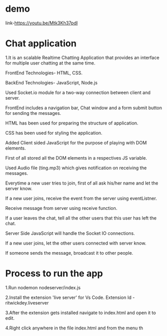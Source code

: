 # demo
link-https://youtu.be/Mtk3Kh37pdI
# Chat application
1.It is an scalable Realtime Chatting Application that provides an interface for multiple user chatting at the same time.

FrontEnd Technologies- HTML, CSS.

BackEnd Technologies- JavaScript, Node.js

Used Socket.io module for a two-way connection between client and server.

FrontEnd includes a navigation bar, Chat window and a form submit button for sending the messages.

HTML has been used for preparing the structure of application.

CSS has been used for styling the application.

Added Client sided JavaScript for the purpose of playing with DOM elements.

First of all stored all the DOM elements in a respectives JS variable.

Used Audio file (ting.mp3) which gives notification on receiving the messages.

Everytime a new user tries to join, first of all ask his/her name and let the server know.

If a new user joins, receive the event from the server using eventListner.

Receive message from server using receive function.

If a user leaves the chat, tell all the other users that this user has left the chat.

Server Side JavaScript will handle the Socket IO connections.

If a new user joins, let the other users connected with server know.

If someone sends the message, broadcast it to other people.

# Process to run the app
1.Run nodemon nodeserver/index.js

2.Install the extension 'live server' for Vs Code. Extension Id - ritwickdey.liveserver

3.After the extension gets installed navigate to index.html and open it to edit.

4.Right click anywhere in the file index.html and from the menu th
